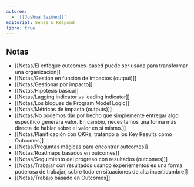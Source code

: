```yaml
---
autores:
  - '[[Joshua Seiden]]'
editorial: Sense & Respond
libro: true
---
```


<!-- backlinks:start -->

## Notas

- [[Notas/El enfoque outcomes-based puede ser usada para transformar una organización]]
- [[Notas/Gestión en función de impactos (output)]]
- [[Notas/Gestionar por impacto]]
- [[Notas/Hipótesis básica]]
- [[Notas/Lagging indicator vs leading indicator]]
- [[Notas/Los bloques de Program Model Logic]]
- [[Notas/Métricas de impacto (outputs)]]
- [[Notas/No podemos dar por hecho que simplemente entregar algo específico generará valor. En cambio, necesitamos una forma más directa de hablar sobre el valor en sí mismo.]]
- [[Notas/Planificación con OKRs, tratando a los Key Results como Outcomes]]
- [[Notas/Preguntas mágicas para encontrar outcomes]]
- [[Notas/Roadmaps basados en outcomes]]
- [[Notas/Seguimiento del progreso con resultados (outcomes)]]
- [[Notas/Trabajar con resultados usando experiementos es una forma poderosa de trabajar, sobre todo en situaciones de alta incertidumbre]]
- [[Notas/Trabajo basado en Outcomes]]

<!-- backlinks:end -->
